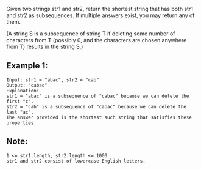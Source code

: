 Given two strings str1 and str2, return the shortest string that has both str1 and str2 as subsequences.  If multiple answers exist, you may return any of them.

(A string S is a subsequence of string T if deleting some number of characters from T (possibly 0, and the characters are chosen anywhere from T) results in the string S.)

 

## Example 1:

	Input: str1 = "abac", str2 = "cab"
	Output: "cabac"
	Explanation: 
	str1 = "abac" is a subsequence of "cabac" because we can delete the first "c".
	str2 = "cab" is a subsequence of "cabac" because we can delete the last "ac".
	The answer provided is the shortest such string that satisfies these properties.

 

## Note:

	1 <= str1.length, str2.length <= 1000
	str1 and str2 consist of lowercase English letters.


